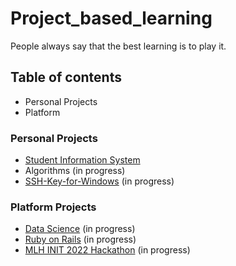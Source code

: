 # Project_based_learning
People always say that the best learning is to play it.

## Table of contents
- Personal Projects
- Platform

### Personal Projects
- [Student Information System](https://github.com/Michelle-alt/Student-Information-System/tree/master)
- Algorithms (in progress)
- [SSH-Key-for-Windows](https://github.com/Michelle-alt/SSH-Key-for-Windows) (in progress)

### Platform Projects
- [Data Science](https://github.com/Michelle-Lohwt/Learn-Data-Science) (in progress)
- [Ruby on Rails](https://github.com/Michelle-Lohwt/Learn-Ruby-on-Rails) (in progress)
- [MLH INIT 2022 Hackathon](https://github.com/MLH-INIT-2022-Hackathon) (in progress)

